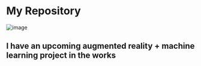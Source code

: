 # My Repository
![image](https://www8.gsb.columbia.edu/articles/sites/articles/files/styles/article_standard_1x/public/article_detailedimage/resized%20code-coding-computer-330771_1920x1080.jpg?itok=SoCSss4G)
<h2> I have an upcoming augmented reality + machine learning project in the works
